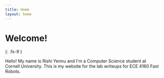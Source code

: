 ```yaml
---
title: Home
layout: home
---
```


# Welcome!
{: .fs-9 }

Hello! My name is Rishi Yennu and I'm a Computer Science student at Cornell University. This is my website for the lab writeups for ECE 4160 Fast Robots.
